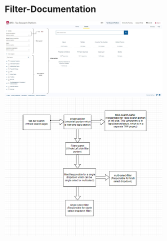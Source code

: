 # Filter-Documentation

![](https://github.com/imtiaz1710/TRP-Documentation/blob/main/filter%20web.jpg)
![](https://github.com/imtiaz1710/TRP-Documentation/blob/main/filterDiagram.png)


